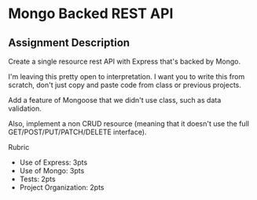 Mongo Backed REST API
==========================


Assignment Description
--------------------------
Create a single resource rest API with Express that's backed by Mongo.

I'm leaving this pretty open to interpretation. I want you to write this from scratch, don't just copy and paste code from class or previous projects.

Add a feature of Mongoose that we didn't use class, such as data validation.

Also, implement a non CRUD resource (meaning that it doesn't use the full GET/POST/PUT/PATCH/DELETE interface).

 

Rubric

  * Use of Express: 3pts
  * Use of Mongo: 3pts
  * Tests: 2pts
  * Project Organization: 2pts
